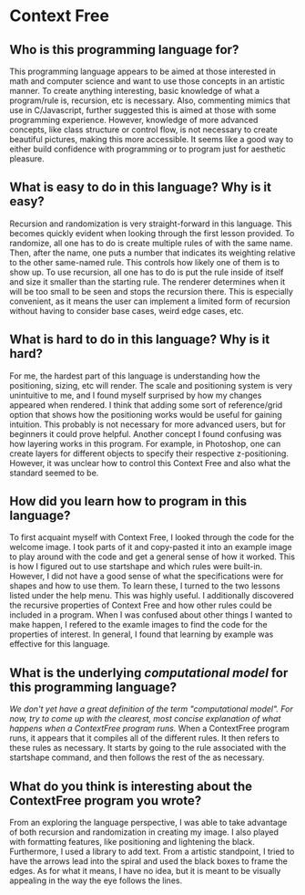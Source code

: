 # Context Free

## Who is this programming language for?
This programming language appears to be aimed at those interested in math
and computer science and want to use those concepts in an artistic manner.
To create anything interesting, basic knowledge of what a program/rule is, 
recursion, etc is necessary. Also, commenting mimics that use in C/Javascript, 
further suggested this is aimed at those with some programming experience.
However, knowledge of more advanced concepts, like class structure or 
control flow, is not necessary to create beautiful pictures, making this
more accessible. It seems like a good way to either build confidence with 
programming or to program just for aesthetic pleasure.


## What is easy to do in this language? Why is it easy?
Recursion and randomization is very straight-forward in this language. This 
becomes quickly evident when looking through the first lesson provided. To
randomize, all one has to do is create multiple rules of with the same name. 
Then, after the name, one puts a number that indicates its weighting relative
to the other same-named rule. This controls how likely one of them is to show up.
To use recursion, all one has to do is put the rule inside of itself and size it 
smaller than the starting rule. The renderer determines when it will be too small
to be seen and stops the recursion there. This is especially convenient, as it 
means the user can implement a limited form of recursion without having to consider
base cases, weird edge cases, etc.


## What is hard to do in this language? Why is it hard?
For me, the hardest part of this language is understanding how the positioning,
sizing, etc will render. The scale and positioning system is very unintuitive to
me, and I found myself surprised by how my changes appeared when rendered. I 
think that adding some sort of reference/grid option that shows how the positioning
works would be useful for gaining intuition. This probably is not necessary for 
more advanced users, but for beginners it could prove helpful. Another concept
I found confusing was how layering works in this program. For example, in 
Photoshop, one can create layers for different objects to specify their
respective z-positioning. However, it was unclear how to control this Context
Free and also what the standard seemed to be.


## How did you learn how to program in this language?
To first acquaint myself with Context Free, I looked through the code for the
welcome image. I took parts of it and copy-pasted it into an example image
to play around with the code and get a general sense of how it worked. This is
how I figured out to use startshape and which rules were built-in. However,
I did not have a good sense of what the specifications were for shapes and how
to use them. To learn these, I turned to the two lessons listed under the help 
menu. This was highly useful. I additionally discovered the recursive 
properties of Context Free and how other rules could be included in a program.
When I was confused about other things I wanted to make happen, I refered to the
examle images to find the code for the properties of interest. In general,
I found that learning by example was effective for this language.


## What is the underlying _computational model_ for this programming language? 
_We don't yet have a great definition of the term "computational model". 
For now, try to come up with the clearest, most concise explanation of what 
happens when a ContextFree program runs._
When a ContextFree program runs, it appears that it compiles all of the 
different rules. It then refers to these rules as necessary. It starts by
going to the rule associated with the startshape command, and then follows
the rest of the as necessary.


## What do you think is interesting about the ContextFree program you wrote?
From an exploring the language perspective, I was able to take advantage of
both recursion and randomization in creating my image. I also played with
formatting features, like positioning and lightening the black. Furthermore,
I used a library to add text. From a artistic standpoint, I tried to have the arrows
lead into the spiral and used the black boxes to frame the edges. As for what it
means, I have no idea, but it is meant to be visually appealing in the way the 
eye follows the lines.

